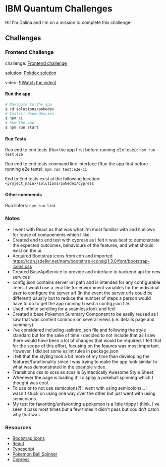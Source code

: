# IBM Quantum Challenges

Hi! I'm Dalina and I'm on a mission to complete this challenge!

## Challenges

### Frontend Challenge

challenge: [Frontend challenge](https://github.com/dgitty/quantum-careers/tree/master/challenges/frontend)

solution: [Pokdex solution](https://github.com/dgitty/quantum-careers/tree/master/solutions/pokedex)

video:
[![Watch the video]](https://github.com/dgitty/quantum-careers/blob/master/solutions/pokedex/pokedex_challenge.mp4)


#### Run the app

```bash
# Navigate to the app
$ cd solutions/pokedex
# Install dependencies
$ npm ci
# Run the app
$ npm run start
```

#### Run Tests

Run end to end tests (Run the app first before running e2e tests): `npm run test:e2e`

Run end to end tests command line interface (Run the app first before running e2e tests): `npm run test:e2e-ci`

End to End tests exist at the following location: `<project_main>/solutions/pokedex/cypress`


#### Other commends

Run linters: `npm run lint`

### Notes

- I went with React as that was what I'm most familiar with and it allows for reuse of compoenents which I like.
- Created end to end test with cypress as I felt it was best to demonstrate the expected outcomes, behaviours of the features, and what should exist on the ui.
- Acquired Bootstrap icons from cdn and imported https://cdn.jsdelivr.net/npm/bootstrap-icons@1.3.0/font/bootstrap-icons.css
- Created BaseApiService to provide and interface to backend api for new services
- config.json contains server url path and is intended for any configurable items. I would use a .env file for environment variables for the individual user to configure the server url (in the event the server urls could be different) usually but to reduce the number of steps a person would have to do to get the app running I used a config.json file.
- Used infinite scrolling for a seamless look and feel
- Created a base Pokemon Summary Component to be easily reused as I saw that was content common on several views (i.e. details page and summary)
- I've considered including .eslintrc.json file and following the style standard but for the sake of time I decided to not include that as I saw there would have been a lot of changes that would be required. I felt that for the scope of this effort, focusing on the feaures was most important. However, I did set some eslint rules in package.json
- I felt that the styling took a bit more of my time than developing the features/functionality since I was trying to make the app look similar to what was demonstrated in the example video.
- Transitions css to scss as scss is Syntactically Awesome Style Sheet.
- Whenever the page is loading it'll display a pokeball spinning which I thought was cool.
- To use or to not use semicolons?! I went with using semicolons... I wasn't stuck on using one way over the other but just went with using semicolons.
- My test for favoriting/unfavoriting a pokemon is a little trippy I think. I've seen it pass most times but a few times it didn't pass but couldn't catch why that was.

### Resources

- [Bootstrap Icons](https://icons.getbootstrap.com/)
- [React](https://reactjs.org/)
- [Typescript](https://www.typescriptlang.org/)
- [Pokemon Ball Spinner](https://www.youtube.com/watch?v=PZzxbhf9KaM)
- [Cypress](https://www.cypress.io/)
